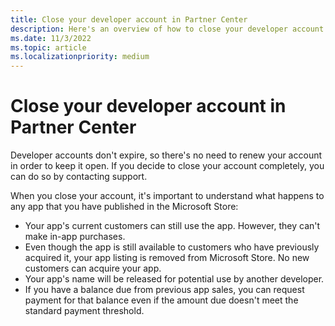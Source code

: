 ```yaml
---
title: Close your developer account in Partner Center
description: Here's an overview of how to close your developer account in Partner Center for Microsoft Store and other Microsoft programs in Partner Center.
ms.date: 11/3/2022
ms.topic: article
ms.localizationpriority: medium
---
```


# Close your developer account in Partner Center

Developer accounts don't expire, so there's no need to renew your account in order to keep it open. If you decide to close your account completely, you can do so by contacting support.

When you close your account, it's important to understand what happens to any app that you have published in the Microsoft Store:

- Your app's current customers can still use the app. However, they can't make in-app purchases.
- Even though the app is still available to customers who have previously acquired it, your app listing is removed from Microsoft Store. No new customers can acquire your app.
- Your app's name will be released for potential use by another developer.
- If you have a balance due from previous app sales, you can request payment for that balance even if the amount due doesn't meet the standard payment threshold.
